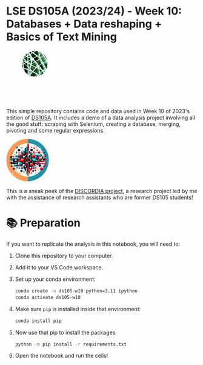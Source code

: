 # LSE DS105A (2023/24) - Week 10: Databases + Data reshaping + Basics of Text Mining

<figure>
    <img src="./figures/DS105L_favicon.png" alt="Image Created with Stable Diffusion"  role="presentation" style="object-fit: cover;width:5em;height:5em;border-radius: 50%;">
    <figcaption>
        <span style="display:inline-block;font-size:0.3em;width:30%;">
        </span>
    </figcaption>

</figure>
<br/>
<br/>

This simple repository contains code and data used in Week 10 of 2023's edition of [DS105A](https://lse-dsi.github.io/DS105/). It includes a demo of a data analysis project involving all the good stuff: scraping with Selenium, creating a database, merging, pivoting and some regular expressions.

<img src="figures/DISCORDIA_favicon.png" style="object-fit: cover;width:8em;height:8em;border-radius: 70%;"/>

This is a sneak peek of the [DISCORDIA project](https://jonjoncardoso.github.io/now.html#project-discordia---uncovering-patterns-of-parliamentary-dissent), a research project led by me with the assistance of research assistants who are former DS105 students!


# 📚 Preparation

If you want to replicate the analysis in this notebook, you will need to:

1. Clone this repository to your computer.
2. Add it to your VS Code workspace.
3. Set up your conda environment:

    ```bash
    conda create -n ds105-w10 python=3.11 ipython
    conda activate ds105-w10
    ```
5. Make sure `pip` is installed inside that environment:

    ```bash
    conda install pip
    ```

6. Now use that pip to install the packages:

    ```bash
    python -m pip install -r requirements.txt
    ```
5. Open the notebook and run the cells!

